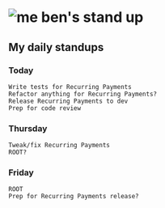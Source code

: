 # ![me](https://avatars2.githubusercontent.com/u/5232044?s=50&v=4) ben's stand up

## My daily standups

### Today

    Write tests for Recurring Payments
    Refactor anything for Recurring Payments?
    Release Recurring Payments to dev
    Prep for code review
    
### Thursday

    Tweak/fix Recurring Payments
    ROOT?
    
### Friday 
    
    ROOT
    Prep for Recurring Payments release?
